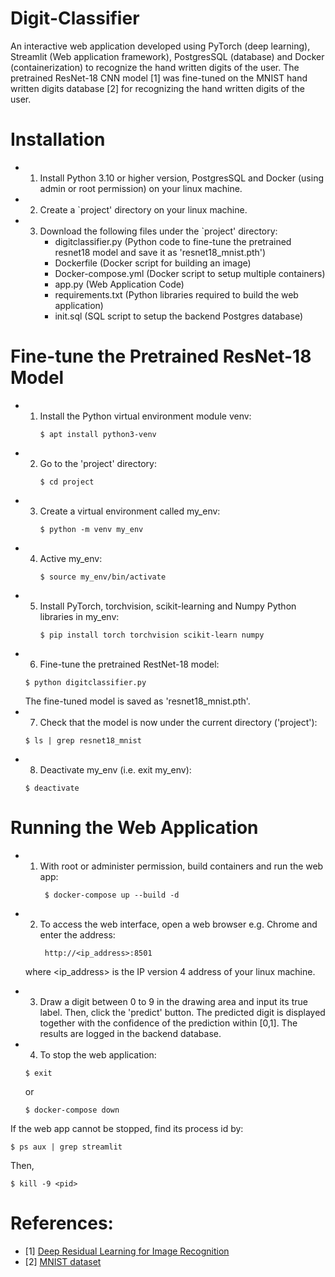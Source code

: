 # Digit-Classifier

An interactive web application developed using PyTorch (deep learning), Streamlit (Web application framework), PostgresSQL (database) and Docker (containerization) to recognize the hand written digits of the user. The pretrained ResNet-18 CNN model [1] was fine-tuned on the MNIST hand written digits database [2] for recognizing the hand written digits of the user.

 # Installation

- 1. Install Python 3.10 or higher version, PostgresSQL and Docker (using admin or root permission) on your linux machine.
- 2. Create a `project' directory on your linux machine.
- 3. Download the following files under the `project' directory:
     - digitclassifier.py (Python code to fine-tune the pretrained resnet18 model and save it as 'resnet18_mnist.pth')
     - Dockerfile (Docker script for building an image)
     - Docker-compose.yml (Docker script to setup multiple containers) 
     - app.py (Web Application Code)
     - requirements.txt (Python libraries required to build the web application)
     - init.sql (SQL script to setup the backend Postgres database)
           
# Fine-tune the Pretrained ResNet-18 Model

- 1. Install the Python virtual environment module venv:
     ```
     $ apt install python3-venv
     ```
- 2. Go to the 'project' directory:
     ```
     $ cd project
     ```
- 3. Create a virtual environment called my_env:
     ```
     $ python -m venv my_env
     ```
- 4. Active my_env:
     ```
     $ source my_env/bin/activate
     ```
- 5. Install PyTorch, torchvision, scikit-learning and Numpy Python libraries in my_env:
     ```
     $ pip install torch torchvision scikit-learn numpy
     ```
- 6. Fine-tune the pretrained RestNet-18 model:
    ```
    $ python digitclassifier.py
    ``` 
    The fine-tuned model is saved as 'resnet18_mnist.pth'.
- 7. Check that the model is now under the current directory ('project'):
    ```
    $ ls | grep resnet18_mnist
    ```
- 8. Deactivate my_env (i.e. exit my_env):
    ```
    $ deactivate
    ```	
# Running the Web Application

- 1. With root or administer permission, build containers and run the web app:
      ```
       $ docker-compose up --build -d
      ```
- 2. To access the web interface, open a web browser e.g. Chrome and enter the address: 
      ```
       http://<ip_address>:8501
      ```
    where <ip_address> is the IP version 4 address of your linux machine. 

- 3. Draw a digit between 0 to 9 in the drawing area and input its true label. Then, click the 'predict' button. The predicted digit is displayed together with the confidence of the prediction within [0,1]. The results are logged in the backend database.
  
- 4. To stop the web application:
  ```
  $ exit         
  ```
  or 
  ```
  $ docker-compose down        
  ```

If the web app cannot be stopped, find its process id by: 
```
$ ps aux | grep streamlit 
```
Then, 
```
$ kill -9 <pid>
```
# References:

- [1] [Deep Residual Learning for Image Recognition](https://arxiv.org/abs/1512.03385)
- [2] [MNIST dataset](https://www.kaggle.com/datasets/hojjatk/mnist-dataset) 
